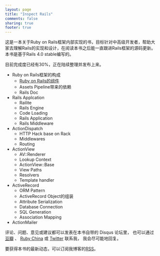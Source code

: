 ```yaml
---
layout: page
title: "Inspect Rails"
comments: false
sharing: true
footer: true
---
```


这是一本关于Ruby on Rails框架内部实现的书，目标针对中高级开发者，帮助大家去理解Rails的实现和设计，在阅读本书之后能一直跟进Rails框架的源码更新。本书是基于Rails 4.0 stable编写的。

目前完成度已经有30%，正在陆续整理并发布上来。

- Ruby on Rails框架的构成
  - [Ruby on Rails的组件](/2013/06/12/dependencies-of-rails)
  - Assets Pipeline带来的依赖
  - Rails Doc
- Rails Applcation
  - Railite
  - Rails Engine
  - Code Loading
  - Rails Application
  - Rails Middleware
- ActionDispatch
  - HTTP Hack base on Rack
  - Middlewares
  - Routing
- ActionView
  - AV::Renderer
  - Lookup Context
  - ActionView::Base
  - View Paths
  - Resolvers
  - Template handler
- ActiveRecord
  - ORM Pattern
  - ActiveRecord Object的组装
  - Attribute Serialization
  - Database Connection
  - SQL Generation
  - Association Mapping
- ActionMailer

评论、问题、意见或建议都可以发表在本书自带的 Disqus 论坛里， 也可以通过 [豆瓣][1] 、 [Ruby China][2] 或 [Twitter][0] 联系我， 我会尽可能地回复。

要获得本书的最新动态，可以订阅我博客的[RSS](http://thekaiway.com/atom.xml)。

[0]: https://twitter.com/_kaichen
[1]: http://www.douban.com/people/chenk85/
[2]: http://ruby-china.org/_kaichen
